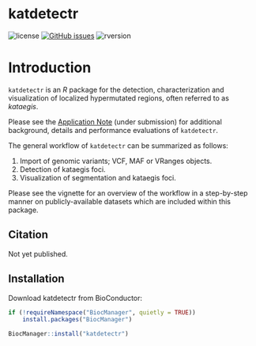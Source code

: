 # katdetectr

![license](https://img.shields.io/badge/license-GPL--3-blue.svg) [![GitHub issues](https://img.shields.io/github/issues/ErasmusMC-CCBC/katdetectr.svg)]() ![rversion](https://img.shields.io/badge/R%20version-%3E4.1.0-lightgrey.svg)

# Introduction

`katdetectr` is an *R* package for the detection, characterization and visualization of localized hypermutated regions, often referred to as *kataegis*.

Please see the [Application Note](https://www.biorxiv.org/content/10.1101/2022.07.11.499364v1) (under submission) for additional background, details and performance evaluations of `katdetectr`.

The general workflow of `katdetectr` can be summarized as follows:

1. Import of genomic variants; VCF, MAF or VRanges objects.
2. Detection of kataegis foci.
3. Visualization of segmentation and kataegis foci.

Please see the vignette for an overview of the workflow in a step-by-step manner on publicly-available datasets which are included within this package.


## Citation

Not yet published.


## Installation

Download katdetectr from BioConductor:
```R
if (!requireNamespace("BiocManager", quietly = TRUE))
    install.packages("BiocManager")

BiocManager::install("katdetectr")

```
